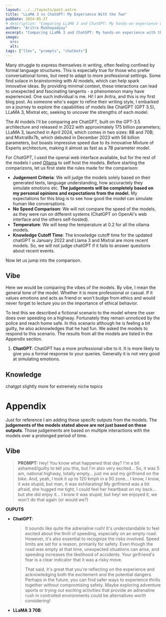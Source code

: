 ```yaml
---
layout: ../../layouts/post.astro
title: "LLaMA 3 vs ChatGPT: My Experience With the Two"
pubDate: 2024-05-27
# description: "Comparing LLaMA 3 and ChatGPT: My hands-on experience with the two conversational AI models, highlighting their strengths, weaknesses, and surprises."
author: "Aritra Mukhopadyay"
excerpt: "Comparing LLaMA 3 and ChatGPT: My hands-on experience with the two conversational AI models, highlighting their strengths, weaknesses, and surprises."
image:
  src:
  alt:
tags: ["llms", "prompts", "chatbots"]
---
```


Many struggle to express themselves in writing, often feeling confined by formal language structures. This is especially true for those who prefer conversational tones, but need to adapt to more professional settings. Some find solace in brainstorming with AI models, which can help spark innovative ideas. By providing minimal context, these interactions can lead to unexpected and fascinating tangents - a phenomenon many have experienced. One such individual is me. Hi! I am Aritra, and this is my first blog post. As someone who's eager to refine their writing style, I embarked on a journey to explore the capabilities of models like ChatGPT (GPT 3.5), LLaMA 3, Mixtral etc, seeking to uncover the strengths of each model.

The AI models I'll be comparing are ChatGPT, built on the <ht>GPT-3.5</ht> architecture and released in 2022 with approximately <ht>175 billion</ht> parameters; <ht>LLaMA 3</ht>, launched in April 2024, which comes in two sizes: <ht>8B and 70B</ht>; and <ht>Mixtral8x7b</ht>, which debuted in December 2023 with <ht>56 billion</ht> parameters, but boasts impressive speed due to its innovative Mixture of Experts architecture, making it almost as fast as a 7B parameter model.

For *ChatGPT*, I used the openai web interface available, but for the rest of the models I used [Ollama](https://ollama.com/) to self host the models. Before starting the comparizons, let us first state the rules made for the comparison:

- **<ht>Judgement Criteria</ht>**: We will judge the models solely based on their generated texts, language understanding, how accuractely they simulate emotions etc. **The judgements will be completely based on my personal opinions and expectations from the model.** My expectations for this blog is to see how good the model can simulate human like conversations.
- **<ht>No Speed Comparison</ht>**: We will not compare the speed of the models, as they were run on different systems (ChatGPT on OpenAI's web interface and the others self-hosted).
- **<ht>Temperature</ht>**: We will keep the temperature at <ht>0.2</ht> for all the ollama models.
- **<ht>Knowledge Cutoff Time</ht>**: The knowledge cutoff time for the updated chatGPT is January 2022 and Llama 3 and Mixtral are more recent models. So, we will not judge chatGPT if it fails to answer questions about recent events.

Now let us jump into the comparison.


## Vibe

Here we would be comparing the vibes of the models. By vibe, I mean the general tone of the model. Whether it is more professional or casual. If it values emotions and acts as friend or won't budge from ethics and would never forget to lecture you on the importance of ethical behavior.

To test this we described a fictional scenario to the model where the user does over speeding on a highway. Fortunately they remain unnoticed by the police and reach home safe. In this scenario although he is feeling a bit guilty, he also acknowledges that he had fun. We asked the models to respond to this scenario. The results from all the models are listed in the Appendix section.

1. **<ht>ChatGPT</ht>**: ChatGPT has a more professional vibe to it. It is more likely to give you a formal response to your queries. Generally it is not very good at simulating emotions.


## Knowledge

chatgpt slightly more for extremely niche topics


# Appendix

Just for reference I am adding these specifc outputs from the models. The **judgements of the models stated above are not just based on these outputs**. Those judgements are based on multiple interactions with the models over a prolonged period of time.

## Vibe

> **PROMPT:** Hey! You know what happened that day? I'm a bit ashamed/guilty to tell you this, but I'm also very excited... So, it was 5 am, national highway, totally empty... just me and my girlfriend on the bike. And, yeah, I took it up to 120 kmph in a 50 zone... I know, I know, it was stupid, but man, it was exhilarating! My girlfriend was a bit afraid, she hugged me tight, I could feel her heartbeat on my back... but she did enjoy it... I know it was stupid, but hey! we enjoyed it, we won't do that again (or would we?)

**OUPUTS**

- **ChatGPT**:
  > It sounds like quite the adrenaline rush! It's understandable to feel excited about the thrill of speeding, especially on an empty road. However, it's also essential to recognize the risks involved. Speed limits are set for a reason, primarily for safety. Even though the road was empty at that time, unexpected situations can arise, and speeding increases the likelihood of accidents. Your girlfriend's fear is a clear indicator that it was a risky move.
  >
  >That said, it's great that you're reflecting on the experience and acknowledging both the excitement and the potential dangers. Perhaps in the future, you can find safer ways to experience thrills together without compromising safety. Maybe exploring adventure sports or trying out exciting activities that provide an adrenaline rush in controlled environments could be alternatives worth considering!

- **LLaMA 3 70B**: